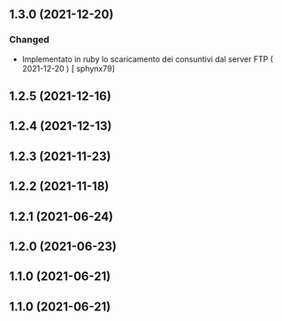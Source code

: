 ## 1.3.0 (2021-12-20)
### Changed
-  Implementato in ruby lo scaricamento dei consuntivi dal server FTP  ( 2021-12-20 ) [ sphynx79]



## 1.2.5 (2021-12-16)


## 1.2.4 (2021-12-13)


## 1.2.3 (2021-11-23)


## 1.2.2 (2021-11-18)


## 1.2.1 (2021-06-24)


## 1.2.0 (2021-06-23)


## 1.1.0 (2021-06-21)


## 1.1.0 (2021-06-21)



